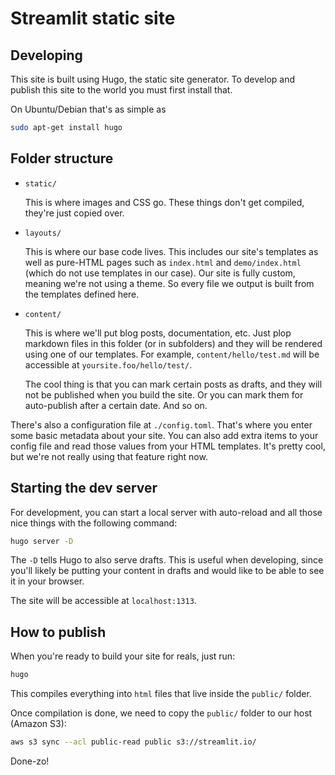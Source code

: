 # Streamlit static site

## Developing

This site is built using Hugo, the static site generator. To develop and publish
this site to the world you must first install that.

On Ubuntu/Debian that's as simple as

```bash
sudo apt-get install hugo
```

## Folder structure

* `static/`

  This is where images and CSS go. These things don't get compiled, they're
  just copied over.

* `layouts/`

  This is where our base code lives. This includes our site's templates as well
  as pure-HTML pages such as `index.html` and `demo/index.html` (which do not
  use templates in our case). Our site is fully custom, meaning we're not using
  a theme. So every file we output is built from the templates defined here.

* `content/`

  This is where we'll put blog posts, documentation, etc. Just plop markdown
  files in this folder (or in subfolders) and they will be rendered using one
  of our templates. For example, `content/hello/test.md` will be accessible at
  `yoursite.foo/hello/test/`.

  The cool thing is that you can mark certain posts as drafts, and they will
  not be published when you build the site. Or you can mark them for
  auto-publish after a certain date. And so on.

There's also a configuration file at `./config.toml`. That's where you enter
some basic metadata about your site. You can also add extra items to your
config file and read those values from your HTML templates. It's pretty cool,
but we're not really using that feature right now.


## Starting the dev server

For development, you can start a local server with auto-reload and all those
nice things with the following command:

```bash
hugo server -D
```

The `-D` tells Hugo to also serve drafts. This is useful when developing, since
you'll likely be putting your content in drafts and would like to be able to
see it in your browser.

The site will be accessible at `localhost:1313`.


## How to publish

When you're ready to build your site for reals, just run:

```bash
hugo
```

This compiles everything into `html` files that live inside the `public/`
folder.

Once compilation is done, we need to copy the `public/` folder to our host
(Amazon S3):

```bash
aws s3 sync --acl public-read public s3://streamlit.io/
```

Done-zo!
